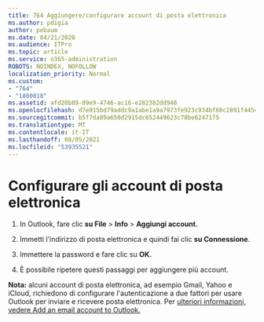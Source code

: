 ```yaml
---
title: 764 Aggiungere/configurare account di posta elettronica
ms.author: pdigia
author: pebaum
ms.date: 04/21/2020
ms.audience: ITPro
ms.topic: article
ms.service: o365-administration
ROBOTS: NOINDEX, NOFOLLOW
localization_priority: Normal
ms.custom:
- "764"
- "1800018"
ms.assetid: afd20b89-09e9-4746-ac16-e282382dd948
ms.openlocfilehash: d7e015bd79addc9a1abe1a9a7973fe923c934bf60c2891f4454c13622a2b8a9f
ms.sourcegitcommit: b5f7da89a650d2915dc652449623c78be6247175
ms.translationtype: MT
ms.contentlocale: it-IT
ms.lasthandoff: 08/05/2021
ms.locfileid: "53935521"
---
```

# <a name="set-up-email-accounts"></a>Configurare gli account di posta elettronica

1. In Outlook, fare clic **su File**  >  **Info**  >  **Aggiungi account.**

2. Immetti l'indirizzo di posta elettronica e quindi fai clic **su Connessione**.

3. Immettere la password e fare clic su **OK.**

4. È possibile ripetere questi passaggi per aggiungere più account.

**Nota:** alcuni account di posta elettronica, ad esempio Gmail, Yahoo e iCloud, richiedono di configurare l'autenticazione a due fattori per usare Outlook per inviare e ricevere posta elettronica. Per [ulteriori informazioni, vedere Add an email account to Outlook.](https://support.office.com/article/6e27792a-9267-4aa4-8bb6-c84ef146101b.aspx)
  